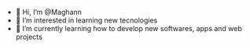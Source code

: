 - 👋 Hi, I’m @Maghann
- 👀 I’m interested in learning new tecnologies
- 🌱 I’m currently learning how to develop new softwares, apps and web projects

<!---
Maghann/Maghann is a ✨ special ✨ repository because its `README.md` (this file) appears on your GitHub profile.
You can click the Preview link to take a look at your changes.
--->
